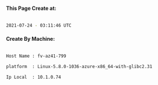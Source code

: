 
   
#### This Page Create at:

```bash

2021-07-24 - 03:11:46 UTC

```

#### Create By Machine:

```bash

Host Name : fv-az41-799

platform  : Linux-5.8.0-1036-azure-x86_64-with-glibc2.31

Ip Local  : 10.1.0.74

```

